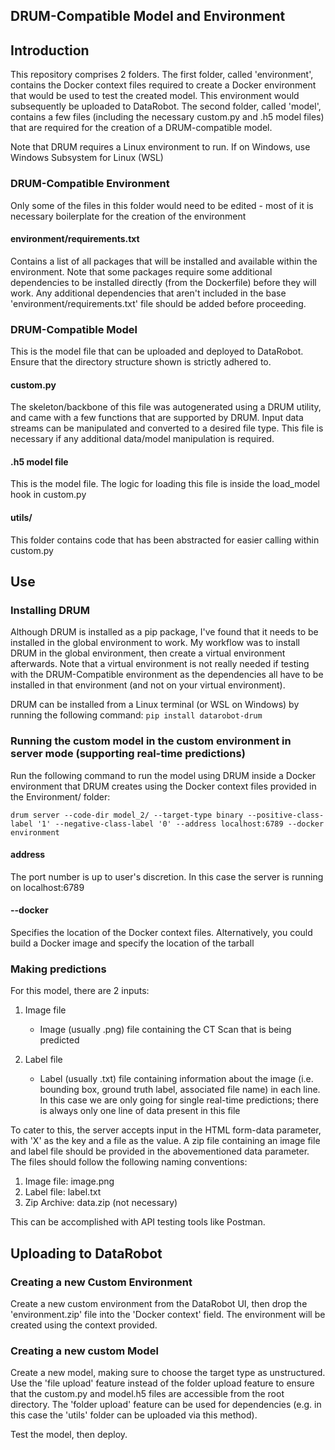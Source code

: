 ## DRUM-Compatible Model and Environment

## Introduction
This repository comprises 2 folders. The first folder, called 'environment', contains the Docker context files required to create a Docker environment that would be used to test the created model. This environment would subsequently be uploaded to DataRobot. The second folder, called 'model', contains a few files (including the necessary custom.py and .h5 model files) that are required for the creation of a DRUM-compatible model.

Note that DRUM requires a Linux environment to run. If on Windows, use Windows Subsystem for Linux (WSL)

### DRUM-Compatible Environment
Only some of the files in this folder would need to be edited - most of it is necessary boilerplate for the creation of the environment

#### environment/requirements.txt
Contains a list of all packages that will be installed and available within the environment. Note that some packages require some additional dependencies to be installed directly (from the Dockerfile) before they will work. Any additional dependencies that aren't included in the base 'environment/requirements.txt' file should be added before proceeding.

### DRUM-Compatible Model
This is the model file that can be uploaded and deployed to DataRobot. Ensure that the directory structure shown is strictly adhered to.

#### custom.py
The skeleton/backbone of this file was autogenerated using a DRUM utility, and came with a few functions that are supported by DRUM. 
Input data streams can be manipulated and converted to a desired file type. 
This file is necessary if any additional data/model manipulation is required.

#### .h5 model file
This is the model file. The logic for loading this file is inside the load_model hook in custom.py

#### utils/
This folder contains code that has been abstracted for easier calling within custom.py

## Use

### Installing DRUM
Although DRUM is installed as a pip package, I've found that it needs to be installed in the global environment to work. My workflow was to install DRUM in the global environment, then create a virtual environment afterwards. Note that a virtual environment is not really needed if testing with the DRUM-Compatible environment as the dependencies all have to be installed in that environment (and not on your virtual environment).

DRUM can be installed from a Linux terminal (or WSL on Windows) by running the following command:
```pip install datarobot-drum```

### Running the custom model in the custom environment in server mode (supporting real-time predictions)
Run the following command to run the model using DRUM inside a Docker environment that DRUM creates using the Docker context files provided in the Environment/ folder:

```drum server --code-dir model_2/ --target-type binary --positive-class-label '1' --negative-class-label '0' --address localhost:6789 --docker environment```

#### address
The port number is up to user's discretion. In this case the server is running on localhost:6789

#### --docker
Specifies the location of the Docker context files. Alternatively, you could build a Docker image and specify the location of the tarball

### Making predictions
For this model, there are 2 inputs:
1. Image file
    - Image (usually .png) file containing the CT Scan that is being predicted

1. Label file
    - Label (usually .txt) file containing information about the image (i.e. bounding box, ground truth label, associated file name) in each line. In this case we are only going for single real-time predictions; there is always only one line of data present in this file

To cater to this, the server accepts input in the HTML form-data parameter, with 'X' as the key and a file as the value.
A zip file containing an image file and label file should be provided in the abovementioned data parameter. The files should follow the following naming conventions:
1. Image file: image.png
1. Label file: label.txt
1. Zip Archive: data.zip (not necessary)

This can be accomplished with API testing tools like Postman.

## Uploading to DataRobot
### Creating a new Custom Environment
Create a new custom environment from the DataRobot UI, then drop the 'environment.zip' file into the 'Docker context' field. The environment will be created using the context provided.

### Creating a new custom Model
Create a new model, making sure to choose the target type as unstructured. Use the 'file upload' feature instead of the folder upload feature to ensure that the custom.py and model.h5 files are accessible from the root directory. The 'folder upload' feature can be used for dependencies (e.g. in this case the 'utils' folder can be uploaded via this method).

Test the model, then deploy.


